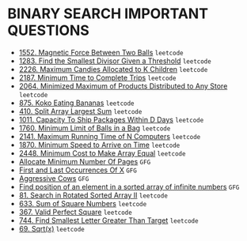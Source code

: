 # BINARY SEARCH IMPORTANT QUESTIONS

* [1552. Magnetic Force Between Two Balls](https://github.com/anujvaghani0/DSA-Java/blob/master/src/Searching/BinarySearchQuestion/MagneticForceBetweenTwoBalls.java) `leetcode`</br>
* [1283. Find the Smallest Divisor Given a Threshold](https://github.com/anujvaghani0/DSA-Java/blob/master/src/Searching/BinarySearchQuestion/FindTheSmallestDivisorGivenAThreshold.java) `leetcode`</br>
* [2226. Maximum Candies Allocated to K Children](https://github.com/anujvaghani0/DSA-Java/blob/master/src/Searching/BinarySearchQuestion/MaximumCandiesAllocatedToKChildren.java) `leetcode`</br>
* [2187. Minimum Time to Complete Trips](https://github.com/anujvaghani0/DSA-Java/blob/master/src/Searching/BinarySearchQuestion/MinimumTimeToCompleteTrips.java) `leetcode`</br>
* [2064. Minimized Maximum of Products Distributed to Any Store](https://github.com/anujvaghani0/DSA-Java/blob/master/src/Searching/BinarySearchQuestion/MinimizedMaximumofProductsDistributedToAnyStore.java) `leetcode`</br>
* [875. Koko Eating Bananas](https://github.com/anujvaghani0/DSA-Java/blob/master/src/Searching/BinarySearchQuestion/KokoEatingBananas.java) `leetcode`</br>
* [410. Split Array Largest Sum](https://github.com/anujvaghani0/DSA-Java/blob/master/src/Searching/BinarySearchQuestion/SplitArrayLargestSum.java) `leetcode`</br>
* [1011. Capacity To Ship Packages Within D Days](https://github.com/anujvaghani0/DSA-Java/blob/master/src/Searching/BinarySearchQuestion/CapacityToShipPackagesWithinDDays.java) `leetcode`</br>
* [1760. Minimum Limit of Balls in a Bag](https://github.com/anujvaghani0/DSA-Java/blob/master/src/Searching/BinarySearchQuestion/MinimumLimitOfBallsInABag.java) `leetcode`</br>
* [2141. Maximum Running Time of N Computers](https://leetcode.com/problems/maximum-running-time-of-n-computers/) `leetcode`</br>
* [1870. Minimum Speed to Arrive on Time](https://github.com/anujvaghani0/DSA-Java/blob/master/src/Searching/BinarySearchQuestion/MinimumSpeedtoArriveOnTime.java) `leetcode`</br>
* [2448. Minimum Cost to Make Array Equal](https://github.com/anujvaghani0/DSA-Java/blob/master/src/Searching/BinarySearchQuestion/MinimumCostToMakeArrayEqual.java) `leetcode`</br>
* [Allocate Minimum Number Of Pages](https://github.com/anujvaghani0/DSA-Java/blob/master/src/Searching/BinarySearchQuestion/AllocateMinimumNumberOfPages.java) `GFG`</br>
* [First and Last Occurrences Of X](https://github.com/anujvaghani0/DSA-Java/blob/master/src/Searching/BinarySearchQuestion/FirstAndLastOccurrencesOfX.java) `GFG`</br>
* [Aggressive Cows](https://github.com/anujvaghani0/DSA-Java/blob/master/src/Searching/BinarySearchQuestion/AggressiveCows.java) `GFG`</br>
* [Find position of an element in a sorted array of infinite numbers](https://github.com/anujvaghani0/DSA-Java/blob/master/src/Searching/BinarySearchQuestion/FindPositionOfAnElementInAortedArrayOfInfiniteNumbers.java) `GFG`</br>
* [81. Search in Rotated Sorted Array II](https://github.com/anujvaghani0/DSA-Java/blob/master/src/Searching/BinarySearchQuestion/SearchInRotatedSortedArrayII.java) `leetcode`</br>
* [633. Sum of Square Numbers](https://github.com/anujvaghani0/DSA-Java/blob/master/src/Searching/BinarySearchQuestion/SumofSquareNumbers.java) `leetcode`</br>
* [367. Valid Perfect Square](https://github.com/anujvaghani0/DSA-Java/blob/master/src/Searching/BinarySearchQuestion/ValidPerfectSquare.java) `leetcode`</br>
* [744. Find Smallest Letter Greater Than Target](https://github.com/anujvaghani0/DSA-Java/blob/master/src/Searching/BinarySearchQuestion/FindSmallestLetterGreaterThanTarget.java) `leetcode`</br>
* [69. Sqrt(x)](https://github.com/anujvaghani0/DSA-Java/blob/master/src/Searching/BinarySearchQuestion/mySqrt.java) `leetcode`</br>